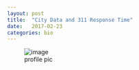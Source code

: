 ```yaml
---
layout: post
title:  "City Data and 311 Response Time"
date:   2017-02-23
categories: bio
---
```


<figure>
    <img src="{{site.url}}/assets/images/bio-photo.jpg" alt="image">
    <figcaption>profile pic</figcaption>
</figure>